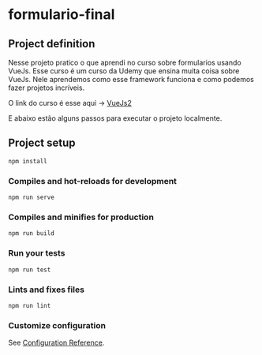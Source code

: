 # formulario-final

## Project definition

Nesse projeto pratico o que aprendi no curso sobre formularios usando VueJs. Esse curso é um curso da Udemy que ensina muita coisa sobre VueJs. Nele aprendemos como esse framework funciona e como podemos fazer projetos incríveis. 

O link do curso é esse aqui -> [VueJs2](https://www.udemy.com/course/vue-js-completo/)

E abaixo estão alguns passos para executar o projeto localmente. 

## Project setup
```
npm install
```

### Compiles and hot-reloads for development
```
npm run serve
```

### Compiles and minifies for production
```
npm run build
```

### Run your tests
```
npm run test
```

### Lints and fixes files
```
npm run lint
```

### Customize configuration
See [Configuration Reference](https://cli.vuejs.org/config/).
